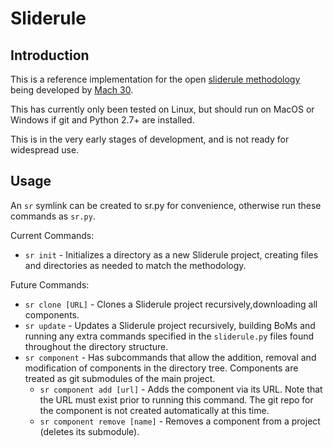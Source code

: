 # Sliderule

## Introduction
This is a reference implementation for the open [sliderule methodology](https://github.com/Mach30/sliderule) being developed by [Mach 30](http://mach30.org/).

This has currently only been tested on Linux, but should run on MacOS or Windows if git and Python 2.7+ are installed.

This is in the very early stages of development, and is not ready for widespread use.

## Usage

An `sr` symlink can be created to sr.py for convenience, otherwise run these commands as `sr.py`.

Current Commands:
- `sr init` - Initializes a directory as a new Sliderule project, creating files and directories as needed to match the methodology.

Future Commands:
- `sr clone [URL]` - Clones a Sliderule project recursively,downloading all components.
- `sr update` - Updates a Sliderule project recursively, building BoMs and running any extra commands specified in the `sliderule.py` files found throughout the directory structure.
- `sr component` - Has subcommands that allow the addition, removal and modification of components in the directory tree. Components are treated as git submodules of the main project.
  - `sr component add [url]` - Adds the component via its URL. Note that the URL must exist prior to running this command. The git repo for the component is not created automatically at this time.
  - `sr component remove [name]` - Removes a component from a project (deletes its submodule).
